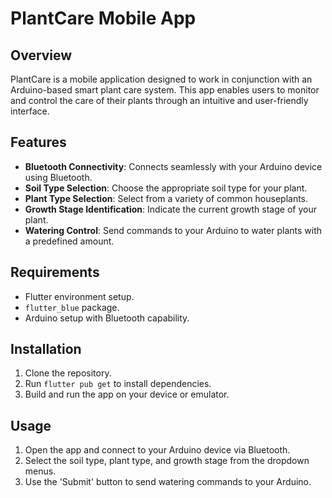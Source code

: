 # PlantCare Mobile App

## Overview
PlantCare is a mobile application designed to work in conjunction with an Arduino-based smart plant care system. This app enables users to monitor and control the care of their plants through an intuitive and user-friendly interface.

## Features
- **Bluetooth Connectivity**: Connects seamlessly with your Arduino device using Bluetooth.
- **Soil Type Selection**: Choose the appropriate soil type for your plant.
- **Plant Type Selection**: Select from a variety of common houseplants.
- **Growth Stage Identification**: Indicate the current growth stage of your plant.
- **Watering Control**: Send commands to your Arduino to water plants with a predefined amount.

## Requirements
- Flutter environment setup.
- `flutter_blue` package.
- Arduino setup with Bluetooth capability.

## Installation
1. Clone the repository.
2. Run `flutter pub get` to install dependencies.
3. Build and run the app on your device or emulator.

## Usage
1. Open the app and connect to your Arduino device via Bluetooth.
2. Select the soil type, plant type, and growth stage from the dropdown menus.
3. Use the 'Submit' button to send watering commands to your Arduino.

